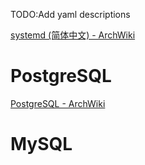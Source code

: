 TODO:Add yaml descriptions

[systemd (简体中文) - ArchWiki](https://wiki.archlinux.org/index.php/Systemd_(%E7%AE%80%E4%BD%93%E4%B8%AD%E6%96%87))


# PostgreSQL

[PostgreSQL - ArchWiki](https://wiki.archlinux.org/index.php/PostgreSQL#Restricts_access_rights_to_the_database_superuser_by_default)

# MySQL


